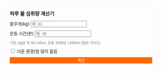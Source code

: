 <!-- 물 섭취량 계산기 -->
<section id="water-calc" style="max-width:520px;margin-top:18px;padding:16px;border:1px solid #eee;border-radius:12px">
  <h3 style="margin:0 0 12px">하루 물 섭취량 계산기</h3>
  <div style="display:grid;gap:10px">
    <label>몸무게(kg) <input id="wtWeight" type="number" inputmode="decimal" placeholder="예: 62"></label>
    <label>운동 시간(분) <input id="wtWorkout" type="number" inputmode="numeric" placeholder="예: 30"></label>
    <small style="color:#64748b">기준: kg당 약 30~35ml, 운동 30분당 +350ml (일반 가이드)</small>
     <label><input type="checkbox" id="hot"> 더운 환경/땀 많이 흘림</label>
    <button class="btn" style="background:#ff6a00;color:#fff;border:0">계산</button>
    <div id="wtResult" style="padding:10px;background:#f8fafc;border:1px dashed #cbd5e1;border-radius:8px;display:none"></div>
  </div>
</section>

<script defer>
document.addEventListener('DOMContentLoaded', function(){
  const $ = id => document.getElementById(id);
  const clean = v => String(v ?? '').replace(/,/g,'').trim();

  $('wtBtn').addEventListener('click', function(){
    const w = parseFloat(clean($('wtWeight').value));
    const workoutMin = parseFloat(clean($('wtWorkout').value || '0'));

    if (Number.isNaN(w) || w<=0) {
      $('wtResult').style.display='block';
      $('wtResult').innerText = '몸무게를 정확히 입력하세요.';
      return;
    }

    const baseLowMl = w * 30;
    const baseHighMl = w * 35;
    const extraMl = Math.floor(workoutMin / 30) * 350;

    const low = baseLowMl + extraMl;
    const high = baseHighMl + extraMl;

    $('wtResult').style.display='block';
    $('wtResult').innerHTML = `
      <strong>권장 섭취량:</strong> ${Math.round(low/1000)} ~ ${Math.round(high/1000)} L/일
      <br><small style="color:#64748b">※ 개인 건강상태에 따라 다를 수 있습니다.</small>
    `;
  });
});
</script>

